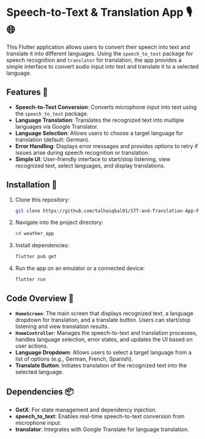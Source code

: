
# Speech-to-Text & Translation App 🎙️🌐

This Flutter application allows users to convert their speech into text and translate it into different languages. Using the `speech_to_text` package for speech recognition and `translator` for translation, the app provides a simple interface to convert audio input into text and translate it to a selected language.

## Features 📱

-   **Speech-to-Text Conversion**: Converts microphone input into text using the `speech_to_text` package.
-   **Language Translation**: Translates the recognized text into multiple languages via Google Translator.
-   **Language Selection**: Allows users to choose a target language for translation (default: German).
-   **Error Handling**: Displays error messages and provides options to retry if issues arise during speech recognition or translation.
-   **Simple UI**: User-friendly interface to start/stop listening, view recognized text, select languages, and display translations.


## Installation 📲

1. Clone this repository:
    ```bash
    git clone https://github.com/talhaiqbal01/STT-and-Translation-App-Flutter-.git
    ```
2. Navigate into the project directory:
    ```bash
    cd weather_app
    ```
3. Install dependencies:
    ```bash
    flutter pub get
    ```
4. Run the app on an emulator or a connected device:
    ```bash
    flutter run
    ```
## Code Overview 🧩

-   **`HomeScreen`**: The main screen that displays recognized text, a language dropdown for translation, and a translate button. Users can start/stop listening and view translation results.
-   **`HomeController`**: Manages the speech-to-text and translation processes, handles language selection, error states, and updates the UI based on user actions.
-   **Language Dropdown**: Allows users to select a target language from a list of options (e.g., German, French, Spanish).
-   **Translate Button**: Initiates translation of the recognized text into the selected language.

## Dependencies 📦

-   **GetX**: For state management and dependency injection.
-   **speech_to_text**: Enables real-time speech-to-text conversion from microphone input.
-   **translator**: Integrates with Google Translate for language translation.